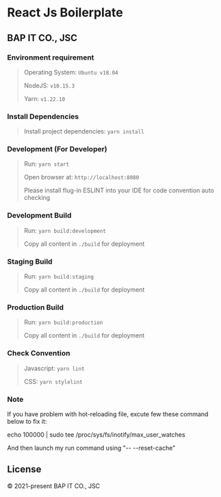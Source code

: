 # React Js Boilerplate
## BAP IT CO., JSC

### Environment requirement
> Operating System: `Ubuntu v18.04`
>
> NodeJS: `v10.15.3`
>
> Yarn: `v1.22.10`

### Install Dependencies
> Install project dependencies: `yarn install`

### Development (For Developer)
> Run: `yarn start`
>
> Open browser at: `http://localhost:8080`
>
> Please install flug-in ESLINT into your IDE for code convention auto checking

### Development Build
> Run: `yarn build:development`
>
> Copy all content in `./build` for deployment

### Staging Build
> Run: `yarn build:staging`
>
> Copy all content in `./build` for deployment

### Production Build
> Run: `yarn build:production`
>
> Copy all content in `./build` for deployment

### Check Convention
> Javascript: `yarn lint`
>
> CSS: `yarn stylelint`

### Note
If you have problem with hot-reloading file, excute few these command below to fix it:

echo 100000 | sudo tee /proc/sys/fs/inotify/max_user_watches

And then launch my run command using "-- --reset-cache"

## License

© 2021-present BAP IT CO., JSC
